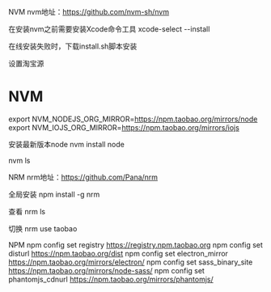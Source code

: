 NVM
nvm地址：https://github.com/nvm-sh/nvm

在安装nvm之前需要安装Xcode命令工具
xcode-select --install

在线安装失败时，下载install.sh脚本安装

设置淘宝源
# NVM
export NVM_NODEJS_ORG_MIRROR=https://npm.taobao.org/mirrors/node
export NVM_IOJS_ORG_MIRROR=https://npm.taobao.org/mirrors/iojs

安装最新版本node
nvm install node

nvm ls


NRM
nrm地址：https://github.com/Pana/nrm

全局安装
npm install -g nrm

查看
nrm ls

切换
nrm use taobao


NPM
npm config set registry https://registry.npm.taobao.org
npm config set disturl https://npm.taobao.org/dist
npm config set electron_mirror https://npm.taobao.org/mirrors/electron/
npm config set sass_binary_site https://npm.taobao.org/mirrors/node-sass/
npm config set phantomjs_cdnurl https://npm.taobao.org/mirrors/phantomjs/